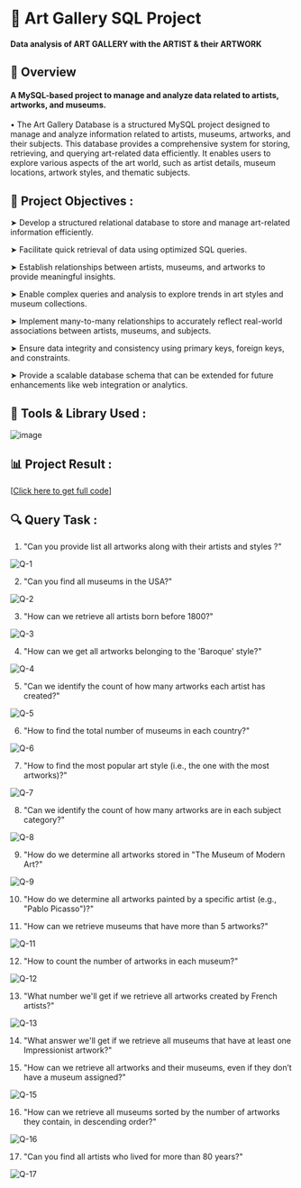 # 🎨 Art Gallery SQL Project

#### Data analysis of ART GALLERY with the ARTIST & their ARTWORK 

## 📖 Overview

#### A MySQL-based project to manage and analyze data related to artists, artworks, and museums.

• The Art Gallery Database is a structured MySQL project designed to manage and analyze information related to artists, museums, artworks, and their subjects. This database provides a comprehensive system for storing, retrieving, and querying art-related data efficiently. It enables users to explore various aspects of the art world, such as artist details, museum locations, artwork styles, and thematic subjects.

## 📂 Project Objectives :

➤ Develop a structured relational database to store and manage art-related information efficiently.

➤ Facilitate quick retrieval of data using optimized SQL queries.

➤ Establish relationships between artists, museums, and artworks to provide meaningful insights.

➤ Enable complex queries and analysis to explore trends in art styles and museum collections.

➤ Implement many-to-many relationships to accurately reflect real-world associations between artists, museums, and subjects.

➤ Ensure data integrity and consistency using primary keys, foreign keys, and constraints.

➤ Provide a scalable database schema that can be extended for future enhancements like web integration or analytics.

## 🧰 Tools & Library Used :

![image](https://github.com/user-attachments/assets/dc671d71-6054-412f-b5a0-2c8500ad5c48)

## 📊 Project Result : 

[[Click here to get full code](https://github.com/Abhilasha1103/ART_GALLERY_PROJECT_CODE/blob/main/ART%20MUSEUM%20SQL%20PROJECT.sql)]

## 🔍 Query Task :

1. "Can you provide list all artworks along with their artists and styles ?"

![Q-1](https://github.com/user-attachments/assets/98af2c75-789e-4703-8937-134abc57e3df)


2. "Can you find all museums in the USA?"

![Q-2](https://github.com/user-attachments/assets/f8231078-0c38-4d41-8b38-bcbcddc4c74c)


3. "How can we retrieve all artists born before 1800?"

![Q-3](https://github.com/user-attachments/assets/9a539e42-f5af-4677-878e-5391d0ead287)


4. "How can we get all artworks belonging to the 'Baroque' style?"

![Q-4](https://github.com/user-attachments/assets/693132b5-6814-44fd-b0ae-b1375f504afd)


5. "Can we identify the count of how many artworks each artist has created?"

![Q-5](https://github.com/user-attachments/assets/7f3d1d0e-3190-4668-8292-b44163c65500)


6. "How to find the total number of museums in each country?"

![Q-6](https://github.com/user-attachments/assets/0b24f509-af2f-435f-b72e-2283a78aa5c3)


7. "How to find the most popular art style (i.e., the one with the most artworks)?"

![Q-7](https://github.com/user-attachments/assets/2de26a5d-9f62-43ac-a948-e516a2334e43)


8. "Can we identify the count of how many artworks are in each subject category?"

![Q-8](https://github.com/user-attachments/assets/24d267c3-8542-439e-b6d5-63f0bb55f386)


9. "How do we determine all artworks stored in "The Museum of Modern Art?"

![Q-9](https://github.com/user-attachments/assets/a4c66ddc-7248-4ecf-bab8-93d5a726939f)


10. "How do we determine all artworks painted by a specific artist (e.g., "Pablo Picasso")?"



11. "How can we retrieve museums that have more than 5 artworks?"

![Q-11](https://github.com/user-attachments/assets/1ad69557-e29e-47ec-a493-49bca21a8c24)


12. "How to count the number of artworks in each museum?"

![Q-12](https://github.com/user-attachments/assets/10497c29-84a9-4c7c-aac0-9e6adc973215)


13. "What number we'll get if we retrieve all artworks created by French artists?"

![Q-13](https://github.com/user-attachments/assets/3749b3b1-f24e-4dd9-acac-8f7a86ba044a)


14. "What answer we'll get if we retrieve all museums that have at least one Impressionist artwork?"



15. "How can we retrieve all artworks and their museums, even if they don’t have a museum assigned?"

![Q-15](https://github.com/user-attachments/assets/42fb7ead-4073-4075-b6c9-ffc238fba346)


16. "How can we retrieve all museums sorted by the number of artworks they contain, in descending order?"

![Q-16](https://github.com/user-attachments/assets/88550770-95f7-45b4-b572-70305f5e0c1d)


17. "Can you find all artists who lived for more than 80 years?"

![Q-17](https://github.com/user-attachments/assets/da2d0ed3-b9fe-4ef1-a797-a3b03da75151)






